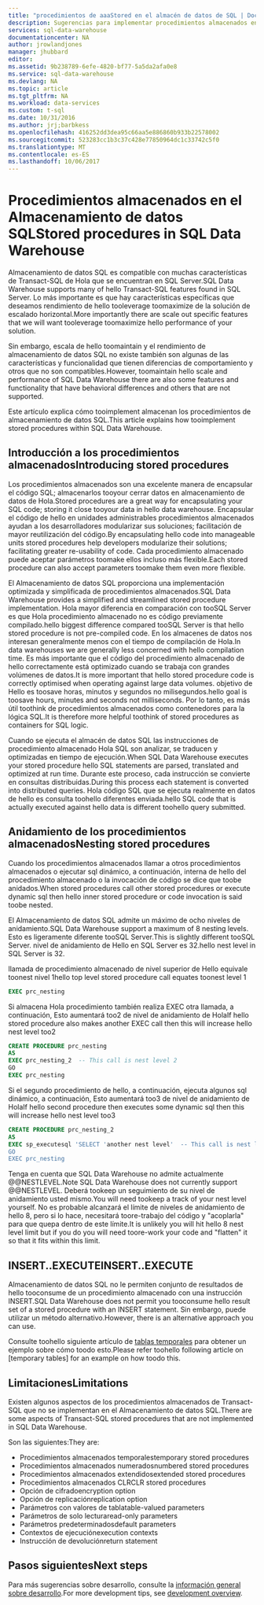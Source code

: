 ```yaml
---
title: "procedimientos de aaaStored en el almacén de datos de SQL | Documentos de Microsoft"
description: Sugerencias para implementar procedimientos almacenados en el Almacenamiento de datos SQL Azure para el desarrollo de soluciones.
services: sql-data-warehouse
documentationcenter: NA
author: jrowlandjones
manager: jhubbard
editor: 
ms.assetid: 9b238789-6efe-4820-bf77-5a5da2afa0e8
ms.service: sql-data-warehouse
ms.devlang: NA
ms.topic: article
ms.tgt_pltfrm: NA
ms.workload: data-services
ms.custom: t-sql
ms.date: 10/31/2016
ms.author: jrj;barbkess
ms.openlocfilehash: 416252dd3dea95c66aa5e886860b933b22578002
ms.sourcegitcommit: 523283cc1b3c37c428e77850964dc1c33742c5f0
ms.translationtype: MT
ms.contentlocale: es-ES
ms.lasthandoff: 10/06/2017
---
```

# <a name="stored-procedures-in-sql-data-warehouse"></a><span data-ttu-id="5879c-103">Procedimientos almacenados en el Almacenamiento de datos SQL</span><span class="sxs-lookup"><span data-stu-id="5879c-103">Stored procedures in SQL Data Warehouse</span></span>
<span data-ttu-id="5879c-104">Almacenamiento de datos SQL es compatible con muchas características de Transact-SQL de Hola que se encuentran en SQL Server.</span><span class="sxs-lookup"><span data-stu-id="5879c-104">SQL Data Warehouse supports many of hello Transact-SQL features found in SQL Server.</span></span> <span data-ttu-id="5879c-105">Lo más importante es que hay características específicas que deseamos rendimiento de hello tooleverage toomaximize de la solución de escalado horizontal.</span><span class="sxs-lookup"><span data-stu-id="5879c-105">More importantly there are scale out specific features that we will want tooleverage toomaximize hello performance of your solution.</span></span>

<span data-ttu-id="5879c-106">Sin embargo, escala de hello toomaintain y el rendimiento de almacenamiento de datos SQL no existe también son algunas de las características y funcionalidad que tienen diferencias de comportamiento y otros que no son compatibles.</span><span class="sxs-lookup"><span data-stu-id="5879c-106">However, toomaintain hello scale and performance of SQL Data Warehouse there are also some features and functionality that have behavioral differences and others that are not supported.</span></span>

<span data-ttu-id="5879c-107">Este artículo explica cómo tooimplement almacenan los procedimientos de almacenamiento de datos SQL.</span><span class="sxs-lookup"><span data-stu-id="5879c-107">This article explains how tooimplement stored procedures within SQL Data Warehouse.</span></span>

## <a name="introducing-stored-procedures"></a><span data-ttu-id="5879c-108">Introducción a los procedimientos almacenados</span><span class="sxs-lookup"><span data-stu-id="5879c-108">Introducing stored procedures</span></span>
<span data-ttu-id="5879c-109">Los procedimientos almacenados son una excelente manera de encapsular el código SQL; almacenarlos tooyour cerrar datos en almacenamiento de datos de Hola.</span><span class="sxs-lookup"><span data-stu-id="5879c-109">Stored procedures are a great way for encapsulating your SQL code; storing it close tooyour data in hello data warehouse.</span></span> <span data-ttu-id="5879c-110">Encapsular el código de hello en unidades administrables procedimientos almacenados ayudan a los desarrolladores modularizar sus soluciones; facilitación de mayor reutilización del código.</span><span class="sxs-lookup"><span data-stu-id="5879c-110">By encapsulating hello code into manageable units stored procedures help developers modularize their solutions; facilitating greater re-usability of code.</span></span> <span data-ttu-id="5879c-111">Cada procedimiento almacenado puede aceptar parámetros toomake ellos incluso más flexible.</span><span class="sxs-lookup"><span data-stu-id="5879c-111">Each stored procedure can also accept parameters toomake them even more flexible.</span></span>

<span data-ttu-id="5879c-112">El Almacenamiento de datos SQL proporciona una implementación optimizada y simplificada de procedimientos almacenados.</span><span class="sxs-lookup"><span data-stu-id="5879c-112">SQL Data Warehouse provides a simplified and streamlined stored procedure implementation.</span></span> <span data-ttu-id="5879c-113">Hola mayor diferencia en comparación con tooSQL Server es que Hola procedimiento almacenado no es código previamente compilado.</span><span class="sxs-lookup"><span data-stu-id="5879c-113">hello biggest difference compared tooSQL Server is that hello stored procedure is not pre-compiled code.</span></span> <span data-ttu-id="5879c-114">En los almacenes de datos nos interesan generalmente menos con el tiempo de compilación de Hola.</span><span class="sxs-lookup"><span data-stu-id="5879c-114">In data warehouses we are generally less concerned with hello compilation time.</span></span> <span data-ttu-id="5879c-115">Es más importante que el código del procedimiento almacenado de hello correctamente está optimizado cuando se trabaja con grandes volúmenes de datos.</span><span class="sxs-lookup"><span data-stu-id="5879c-115">It is more important that hello stored procedure code is correctly optimised when operating against large data volumes.</span></span> <span data-ttu-id="5879c-116">objetivo de Hello es toosave horas, minutos y segundos no milisegundos.</span><span class="sxs-lookup"><span data-stu-id="5879c-116">hello goal is toosave hours, minutes and seconds not milliseconds.</span></span> <span data-ttu-id="5879c-117">Por lo tanto, es más útil toothink de procedimientos almacenados como contenedores para la lógica SQL.</span><span class="sxs-lookup"><span data-stu-id="5879c-117">It is therefore more helpful toothink of stored procedures as containers for SQL logic.</span></span>     

<span data-ttu-id="5879c-118">Cuando se ejecuta el almacén de datos SQL las instrucciones de procedimiento almacenado Hola SQL son analizar, se traducen y optimizadas en tiempo de ejecución.</span><span class="sxs-lookup"><span data-stu-id="5879c-118">When SQL Data Warehouse executes your stored procedure hello SQL statements are parsed, translated and optimized at run time.</span></span> <span data-ttu-id="5879c-119">Durante este proceso, cada instrucción se convierte en consultas distribuidas.</span><span class="sxs-lookup"><span data-stu-id="5879c-119">During this process each statement is converted into distributed queries.</span></span> <span data-ttu-id="5879c-120">Hola código SQL que se ejecuta realmente en datos de hello es consulta toohello diferentes enviada.</span><span class="sxs-lookup"><span data-stu-id="5879c-120">hello SQL code that is actually executed against hello data is different toohello query submitted.</span></span>

## <a name="nesting-stored-procedures"></a><span data-ttu-id="5879c-121">Anidamiento de los procedimientos almacenados</span><span class="sxs-lookup"><span data-stu-id="5879c-121">Nesting stored procedures</span></span>
<span data-ttu-id="5879c-122">Cuando los procedimientos almacenados llamar a otros procedimientos almacenados o ejecutar sql dinámico, a continuación, interna de hello del procedimiento almacenado o la invocación de código se dice que toobe anidados.</span><span class="sxs-lookup"><span data-stu-id="5879c-122">When stored procedures call other stored procedures or execute dynamic sql then hello inner stored procedure or code invocation is said toobe nested.</span></span>

<span data-ttu-id="5879c-123">El Almacenamiento de datos SQL admite un máximo de ocho niveles de anidamiento.</span><span class="sxs-lookup"><span data-stu-id="5879c-123">SQL Data Warehouse support a maximum of 8 nesting levels.</span></span> <span data-ttu-id="5879c-124">Esto es ligeramente diferente tooSQL Server.</span><span class="sxs-lookup"><span data-stu-id="5879c-124">This is slightly different tooSQL Server.</span></span> <span data-ttu-id="5879c-125">nivel de anidamiento de Hello en SQL Server es 32.</span><span class="sxs-lookup"><span data-stu-id="5879c-125">hello nest level in SQL Server is 32.</span></span>

<span data-ttu-id="5879c-126">llamada de procedimiento almacenado de nivel superior de Hello equivale toonest nivel 1</span><span class="sxs-lookup"><span data-stu-id="5879c-126">hello top level stored procedure call equates toonest level 1</span></span>

```sql
EXEC prc_nesting
```
<span data-ttu-id="5879c-127">Si almacena Hola procedimiento también realiza EXEC otra llamada, a continuación, Esto aumentará too2 de nivel de anidamiento de Hola</span><span class="sxs-lookup"><span data-stu-id="5879c-127">If hello stored procedure also makes another EXEC call then this will increase hello nest level too2</span></span>

```sql
CREATE PROCEDURE prc_nesting
AS
EXEC prc_nesting_2  -- This call is nest level 2
GO
EXEC prc_nesting
```
<span data-ttu-id="5879c-128">Si el segundo procedimiento de hello, a continuación, ejecuta algunos sql dinámico, a continuación, Esto aumentará too3 de nivel de anidamiento de Hola</span><span class="sxs-lookup"><span data-stu-id="5879c-128">If hello second procedure then executes some dynamic sql then this will increase hello nest level too3</span></span>

```sql
CREATE PROCEDURE prc_nesting_2
AS
EXEC sp_executesql 'SELECT 'another nest level'  -- This call is nest level 2
GO
EXEC prc_nesting
```

<span data-ttu-id="5879c-129">Tenga en cuenta que SQL Data Warehouse no admite actualmente @@NESTLEVEL.</span><span class="sxs-lookup"><span data-stu-id="5879c-129">Note SQL Data Warehouse does not currently support @@NESTLEVEL.</span></span> <span data-ttu-id="5879c-130">Deberá tookeep un seguimiento de su nivel de anidamiento usted mismo.</span><span class="sxs-lookup"><span data-stu-id="5879c-130">You will need tookeep a track of your nest level yourself.</span></span> <span data-ttu-id="5879c-131">No es probable alcanzará el límite de niveles de anidamiento de hello 8, pero si lo hace, necesitará toore-trabajo del código y "acoplarla" para que quepa dentro de este límite.</span><span class="sxs-lookup"><span data-stu-id="5879c-131">It is unlikely you will hit hello 8 nest level limit but if you do you will need toore-work your code and "flatten" it so that it fits within this limit.</span></span>

## <a name="insertexecute"></a><span data-ttu-id="5879c-132">INSERT..EXECUTE</span><span class="sxs-lookup"><span data-stu-id="5879c-132">INSERT..EXECUTE</span></span>
<span data-ttu-id="5879c-133">Almacenamiento de datos SQL no le permiten conjunto de resultados de hello tooconsume de un procedimiento almacenado con una instrucción INSERT.</span><span class="sxs-lookup"><span data-stu-id="5879c-133">SQL Data Warehouse does not permit you tooconsume hello result set of a stored procedure with an INSERT statement.</span></span> <span data-ttu-id="5879c-134">Sin embargo, puede utilizar un método alternativo.</span><span class="sxs-lookup"><span data-stu-id="5879c-134">However, there is an alternative approach you can use.</span></span>

<span data-ttu-id="5879c-135">Consulte toohello siguiente artículo de [tablas temporales] para obtener un ejemplo sobre cómo toodo esto.</span><span class="sxs-lookup"><span data-stu-id="5879c-135">Please refer toohello following article on [temporary tables] for an example on how toodo this.</span></span>

## <a name="limitations"></a><span data-ttu-id="5879c-136">Limitaciones</span><span class="sxs-lookup"><span data-stu-id="5879c-136">Limitations</span></span>
<span data-ttu-id="5879c-137">Existen algunos aspectos de los procedimientos almacenados de Transact-SQL que no se implementan en el Almacenamiento de datos SQL.</span><span class="sxs-lookup"><span data-stu-id="5879c-137">There are some aspects of Transact-SQL stored procedures that are not implemented in SQL Data Warehouse.</span></span>

<span data-ttu-id="5879c-138">Son las siguientes:</span><span class="sxs-lookup"><span data-stu-id="5879c-138">They are:</span></span>

* <span data-ttu-id="5879c-139">Procedimientos almacenados temporales</span><span class="sxs-lookup"><span data-stu-id="5879c-139">temporary stored procedures</span></span>
* <span data-ttu-id="5879c-140">Procedimientos almacenados numerados</span><span class="sxs-lookup"><span data-stu-id="5879c-140">numbered stored procedures</span></span>
* <span data-ttu-id="5879c-141">Procedimientos almacenados extendidos</span><span class="sxs-lookup"><span data-stu-id="5879c-141">extended stored procedures</span></span>
* <span data-ttu-id="5879c-142">Procedimientos almacenados CLR</span><span class="sxs-lookup"><span data-stu-id="5879c-142">CLR stored procedures</span></span>
* <span data-ttu-id="5879c-143">Opción de cifrado</span><span class="sxs-lookup"><span data-stu-id="5879c-143">encryption option</span></span>
* <span data-ttu-id="5879c-144">Opción de replicación</span><span class="sxs-lookup"><span data-stu-id="5879c-144">replication option</span></span>
* <span data-ttu-id="5879c-145">Parámetros con valores de tabla</span><span class="sxs-lookup"><span data-stu-id="5879c-145">table-valued parameters</span></span>
* <span data-ttu-id="5879c-146">Parámetros de solo lectura</span><span class="sxs-lookup"><span data-stu-id="5879c-146">read-only parameters</span></span>
* <span data-ttu-id="5879c-147">Parámetros predeterminados</span><span class="sxs-lookup"><span data-stu-id="5879c-147">default parameters</span></span>
* <span data-ttu-id="5879c-148">Contextos de ejecución</span><span class="sxs-lookup"><span data-stu-id="5879c-148">execution contexts</span></span>
* <span data-ttu-id="5879c-149">Instrucción de devolución</span><span class="sxs-lookup"><span data-stu-id="5879c-149">return statement</span></span>

## <a name="next-steps"></a><span data-ttu-id="5879c-150">Pasos siguientes</span><span class="sxs-lookup"><span data-stu-id="5879c-150">Next steps</span></span>
<span data-ttu-id="5879c-151">Para más sugerencias sobre desarrollo, consulte la [información general sobre desarrollo][development overview].</span><span class="sxs-lookup"><span data-stu-id="5879c-151">For more development tips, see [development overview][development overview].</span></span>

<!--Image references-->

<!--Article references-->
[tablas temporales]: ./sql-data-warehouse-tables-temporary.md#modularizing-code
[development overview]: ./sql-data-warehouse-overview-develop.md

<!--MSDN references-->
[nest level]: https://msdn.microsoft.com/library/ms187371.aspx

<!--Other Web references-->
